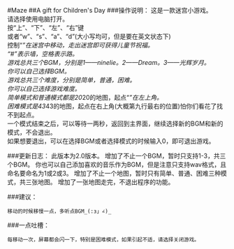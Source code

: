 #Maze
##A gift for Children's Day
###操作说明：
	这是一款迷宫小游戏。<br>
	请选择使用电脑打开。<br>
	按“上”、“下”、“左”、“右”键<br>
	或者“w”、“s”、“a”、“d”(大小写均可，但是要在英文状态下)<br>
	控制“*”在迷宫中移动，走出迷宫即可获得儿童节祝福。<br>
	“#”表示墙，空格表示路。<br>
	游戏总共三个BGM，分别是1——ninelie。2——Dream。3——光辉岁月。<br>
	你可以自己选择BGM。<br>
	游戏总共三个难度，分别是简单，普通，困难。<br>
	你可以自己选择游戏难度。<br>
	简单模式和普通模式都是20*20的地图，起点“*”在左上角。<br>
	困难模式是43*43的地图，起点在右上角(大概第九行最右的位置)怕你们看花了找不到起点。<br>
	一个模式结束之后，可以等待一两秒，返回到主界面，继续选择新的BGM和新的模式，不会退出。<br>
	如果想要退出，可以在选择BGM或者选择模式的时候输入0，即可退出游戏。
	

###更新日志：
	此版本为2.0版本。
	增加了不止一个BGM，暂时只支持1-3，共三个BGM。
	你也可以自己添加喜欢的音乐作为BGM，但是注意只支持wav格式，且命名要命名为1或2或3。
	增加了不止一个地图，暂时只有简单、普通、困难三种模式，共三张地图。
	增加了一张地图走完，不退出程序的功能。


###建议：

    移动的时候移慢一点，多听点BGM_(:з」∠)_


###一点吐槽：

    每移动一次，屏幕都会闪一下，特别是困难模式，如果引起不适，请选择关闭游戏。
